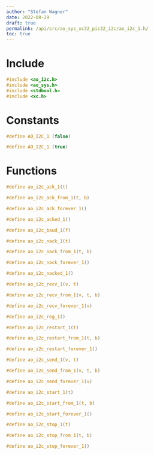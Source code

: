 ```yaml
---
author: "Stefan Wagner"
date: 2022-08-29
draft: true
permalink: /api/src/ao_sys_xc32_pic32_i2c/ao_i2c_1.h/
toc: true
---
```


# Include

```c
#include <ao_i2c.h>
#include <ao_sys.h>
#include <stdbool.h>
#include <xc.h>
```

# Constants

```c
#define AO_I2C_1 (false)
```

```c
#define AO_I2C_1 (true)
```

# Functions

```c
#define ao_i2c_ack_1(t)
```

```c
#define ao_i2c_ack_from_1(t, b)
```

```c
#define ao_i2c_ack_forever_1()
```

```c
#define ao_i2c_acked_1()
```

```c
#define ao_i2c_baud_1(f)
```

```c
#define ao_i2c_nack_1(t)
```

```c
#define ao_i2c_nack_from_1(t, b)
```

```c
#define ao_i2c_nack_forever_1()
```

```c
#define ao_i2c_nacked_1()
```

```c
#define ao_i2c_recv_1(v, t)
```

```c
#define ao_i2c_recv_from_1(v, t, b)
```

```c
#define ao_i2c_recv_forever_1(v)
```

```c
#define ao_i2c_reg_1()
```

```c
#define ao_i2c_restart_1(t)
```

```c
#define ao_i2c_restart_from_1(t, b)
```

```c
#define ao_i2c_restart_forever_1()
```

```c
#define ao_i2c_send_1(v, t)
```

```c
#define ao_i2c_send_from_1(v, t, b)
```

```c
#define ao_i2c_send_forever_1(v)
```

```c
#define ao_i2c_start_1(t)
```

```c
#define ao_i2c_start_from_1(t, b)
```

```c
#define ao_i2c_start_forever_1()
```

```c
#define ao_i2c_stop_1(t)
```

```c
#define ao_i2c_stop_from_1(t, b)
```

```c
#define ao_i2c_stop_forever_1()
```
